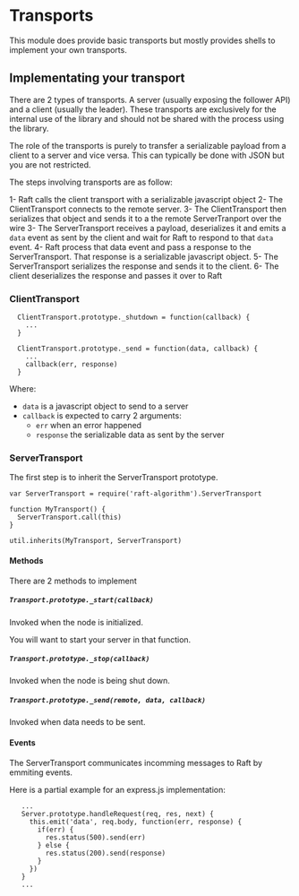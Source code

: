 
Transports
==========

This module does provide basic transports but mostly provides shells to
implement your own transports.

Implementating your transport
-----------------------------

There are 2 types of transports. A server (usually exposing the follower API)
and a client (usually the leader). These transports are exclusively for the
internal use of the library and should not be shared with the process using
the library.

The role of the transports is purely to transfer a serializable payload from
a client to a server and vice versa. This can typically be done with JSON but
you are not restricted.

The steps involving transports are as follow:
 
1- Raft calls the client transport with a serializable javascript object
2- The ClientTransport connects to the remote server.
3- The ClientTransport then serializes that object and sends it to a
   the remote ServerTranport over the wire
3- The ServerTransport receives a payload, deserializes it and emits a
   ``data`` event as sent by the client and wait for Raft to respond to
   that ``data`` event.
4- Raft process that data event and pass a response to the ServerTransport.
   That response is a serializable javascript object.
5- The ServerTransport serializes the response and sends it to the client.
6- The client deserializes the response and passes it over to Raft

### ClientTransport


```
  ClientTransport.prototype._shutdown = function(callback) {
    ...
  }
  
  ClientTransport.prototype._send = function(data, callback) {
    ...
    callback(err, response)  
  }
```

Where:
- ``data`` is a javascript object to send to a server
- ``callback`` is expected to carry 2 arguments:
  - ``err`` when an error happened
  - ``response`` the serializable data as sent by the server


### ServerTransport

The first step is to inherit the ServerTransport prototype.

```
var ServerTransport = require('raft-algorithm').ServerTransport

function MyTransport() {
  ServerTransport.call(this)
}

util.inherits(MyTransport, ServerTransport)
```

#### Methods

There are 2 methods to implement

##### ``Transport.prototype._start(callback)``

Invoked when the node is initialized.

You will want to start your server in that function.

##### ``Transport.prototype._stop(callback)``

Invoked when the node is being shut down.

##### ``Transport.prototype._send(remote, data, callback)``

Invoked when data needs to be sent.

#### Events

The ServerTransport communicates incomming messages to Raft by emmiting events.

Here is a partial example for an express.js implementation:
```
   ...
   Server.prototype.handleRequest(req, res, next) {
     this.emit('data', req.body, function(err, response) {
       if(err) {
         res.status(500).send(err)
       } else {
         res.status(200).send(response)
       }
     })
   }
   ...
```